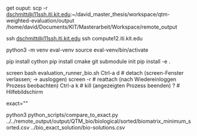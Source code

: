 get ouput: scp -r dschmitt@i11ssh.iti.kit.edu:~/david_master_thesis/workspace/qtm-weighted-evaluation/output /home/david/Documents/KIT/Masterarbeit/Workspace/remote_output

ssh dschmitt@i11ssh.iti.kit.edu
ssh compute12.iti.kit.edu

python3 -m venv eval-venv
source eval-venv/bin/activate

pip install cython
pip install cmake
git submodule init
pip install -e .

screen bash evaluation_runner_bio.sh
Ctrl-a d # detach (screen-Fenster verlassen; -> ausloggen)
screen -r # reattach (nach Wiedereinloggen Prozess beobachten)
Ctrl-a k # kill (angezeigten Prozess beenden)
? # Hilfebildschirm

exact=""

python3 python_scripts/compare_to_exact.py ../../remote_output/output/QTM_bio/biological/sorted/biomatrix_minimum_sorted.csv ../bio_exact_solution/bio-solutions.csv